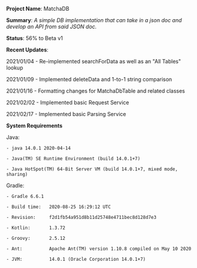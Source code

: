 **Project Name**: MatchaDB

**Summary**: _A simple DB implementation that can take in a json doc and develop an API from said JSON doc._

**Status**: 56% to Beta v1

**Recent Updates**:

2021/01/04 - Re-implemented searchForData as well as an "All Tables" lookup

2021/01/09 - Implemented deleteData and 1-to-1 string comparison

2021/01/16 - Formatting changes for MatchaDbTable and related classes

2021/02/02 - Implemented basic Request Service

2021/02/17 - Implemented basic Parsing Service

**System Requirements**

Java: 

    - java 14.0.1 2020-04-14

    - Java(TM) SE Runtime Environment (build 14.0.1+7)

    - Java HotSpot(TM) 64-Bit Server VM (build 14.0.1+7, mixed mode, sharing)

Gradle:

    - Gradle 6.6.1

    - Build time:   2020-08-25 16:29:12 UTC

    - Revision:     f2d1fb54a951d8b11d25748e4711bec8d128d7e3

    - Kotlin:       1.3.72

    - Groovy:       2.5.12

    - Ant:          Apache Ant(TM) version 1.10.8 compiled on May 10 2020

    - JVM:          14.0.1 (Oracle Corporation 14.0.1+7)